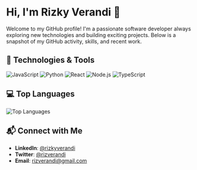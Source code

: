 # Hi, I'm Rizky Verandi 👋

Welcome to my GitHub profile! I'm a passionate software developer always exploring new technologies and building exciting projects. Below is a snapshot of my GitHub activity, skills, and recent work.

## 🔧 Technologies & Tools
![JavaScript](https://img.shields.io/badge/-JavaScript-F7DF1E?style=flat&logo=javascript&logoColor=white)
![Python](https://img.shields.io/badge/-Python-3776AB?style=flat&logo=python&logoColor=white)
![React](https://img.shields.io/badge/-React-61DAFB?style=flat&logo=react&logoColor=black)
![Node.js](https://img.shields.io/badge/-Node.js-339933?style=flat&logo=node.js&logoColor=white)
![TypeScript](https://img.shields.io/badge/-TypeScript-3178C6?style=flat&logo=typescript&logoColor=white)

## 💻 Top Languages
![Top Languages](https://github-readme-stats.vercel.app/api/top-langs/?username=rizkyverandi&layout=compact&theme=radical)

## 📬 Connect with Me
- **LinkedIn**: [@rizkyverandi](https://www.linkedin.com/in/rizkyverandi)
- **Twitter**: [@rizverandi](https://twitter.com/rizverandi)
- **Email**: rizverandi@gmail.com
